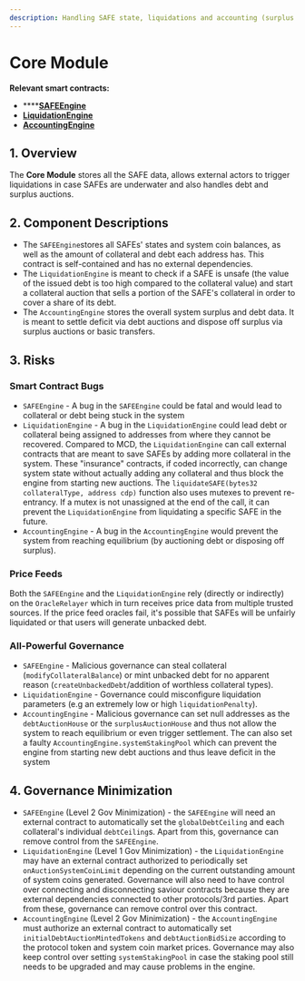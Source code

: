 ```yaml
---
description: Handling SAFE state, liquidations and accounting (surplus & bad debt)
---
```


# Core Module

**Relevant smart contracts:**

* ****[**SAFEEngine**](https://github.com/money-god/geb/blob/master/src/single/SAFEEngine.sol)
* ****[**LiquidationEngine**](https://github.com/money-god/geb/blob/master/src/single/LiquidationEngine.sol)****
* ****[**AccountingEngine**](https://github.com/money-god/geb/blob/master/src/single/AccountingEngine.sol)****

## 1. Overview

The **Core Module** stores all the SAFE data, allows external actors to trigger liquidations in case SAFEs are underwater and also handles debt and surplus auctions.

## 2. Component Descriptions

* The `SAFEEngine`stores all SAFEs' states and system coin balances, as well as the amount of collateral and debt each address has. This contract is self-contained and has no external dependencies.
* The `LiquidationEngine` is meant to check if a SAFE is unsafe (the value of the issued debt is too high compared to the collateral value) and start a collateral auction that sells a portion of the SAFE's collateral in order to cover a share of its debt.
* The `AccountingEngine` stores the overall system surplus and debt data. It is meant to settle deficit via debt auctions and dispose off surplus via surplus auctions or basic transfers.

## 3. Risks

### Smart Contract Bugs <a href="coding-errors" id="coding-errors"></a>

* `SAFEEngine` - A bug in the `SAFEEngine` could be fatal and would lead to collateral or debt being stuck in the system
* `LiquidationEngine` - A bug in the `LiquidationEngine` could lead debt or collateral being assigned to addresses from where they cannot be recovered. Compared to MCD, the `LiquidationEngine` can call external contracts that are meant to save SAFEs by adding more collateral in the system. These "insurance" contracts, if coded incorrectly, can change system state without actually adding any collateral and thus block the engine from starting new auctions. The `liquidateSAFE(bytes32 collateralType, address cdp)` function also uses mutexes to prevent re-entrancy. If a mutex is not unassigned at the end of the call, it can prevent the `LiquidationEngine` from liquidating a specific SAFE in the future.
* `AccountingEngine` - A bug in the `AccountingEngine` would prevent the system from reaching equilibrium (by auctioning debt or disposing off surplus).

### Price Feeds <a href="feeds" id="feeds"></a>

Both the `SAFEEngine` and the `LiquidationEngine` rely (directly or indirectly) on the `OracleRelayer` which in turn receives price data from multiple trusted sources. If the price feed oracles fail, it's possible that SAFEs will be unfairly liquidated or that users will generate unbacked debt.

### All-Powerful Governance <a href="governance" id="governance"></a>

* `SAFEEngine` - Malicious governance can steal collateral (`modifyCollateralBalance`) or mint unbacked debt for no apparent reason (`createUnbackedDebt`/addition of worthless collateral types).
* `LiquidationEngine` - Governance could misconfigure liquidation parameters (e.g an extremely low or high `liquidationPenalty`).
* `AccountingEngine` - Malicious governance can set null addresses as the `debtAuctionHouse` or the `surplusAuctionHouse` and thus not allow the system to reach equilibrium or even trigger settlement. The can also set a faulty `AccountingEngine.systemStakingPool` which can prevent the engine from starting new debt auctions and thus leave deficit in the system

## 4. Governance Minimization

* `SAFEEngine` (Level 2 Gov Minimization) - the `SAFEEngine` will need an external contract to automatically set the `globalDebtCeiling` and each collateral's individual `debtCeiling`s. Apart from this, governance can remove control from the `SAFEEngine`.
* `LiquidationEngine` (Level 1 Gov Minimization) - the `LiquidationEngine` may have an external contract authorized to periodically set `onAuctionSystemCoinLimit` depending on the current outstanding amount of system coins generated. Governance will also need to have control over connecting and disconnecting saviour contracts because they are external dependencies connected to other protocols/3rd parties. Apart from these, governance can remove control over this contract.
* `AccountingEngine` (Level 2 Gov Minimization) - the `AccountingEngine` must authorize an external contract to automatically set `initialDebtAuctionMintedTokens` and `debtAuctionBidSize` according to the protocol token and system coin market prices. Governance may also keep control over setting `systemStakingPool` in case the staking pool still needs to be upgraded and may cause problems in the engine.

